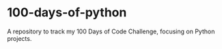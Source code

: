 # 100-days-of-python
A repository to track my 100 Days of Code Challenge, focusing on Python projects.
